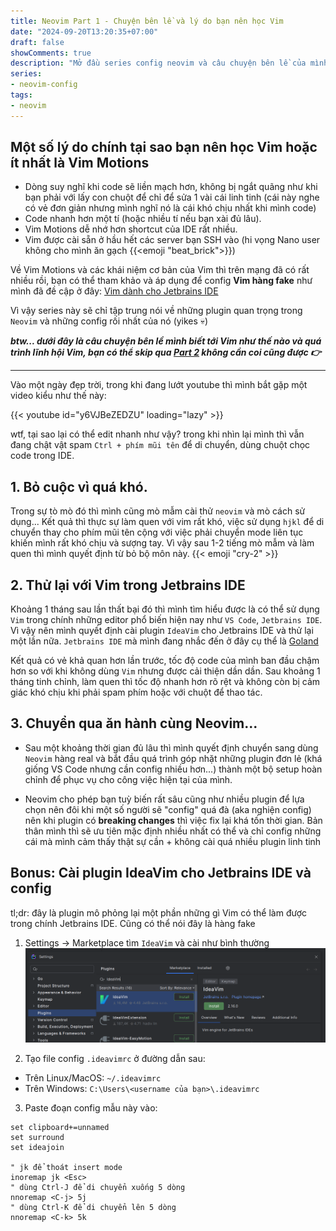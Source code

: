 ```yaml
---
title: Neovim Part 1 - Chuyện bên lề và lý do bạn nên học Vim
date: "2024-09-20T13:20:35+07:00"
draft: false
showComments: true
description: "Mở đầu series config neovim và câu chuyện bên lề của mình."
series:
- neovim-config
tags:
- neovim
---
```


## Một số lý do chính tại sao bạn nên học Vim hoặc ít nhất là Vim Motions

- Dòng suy nghĩ khi code sẽ liền mạch hơn, không bị ngắt quãng như khi bạn phải
  với lấy con chuột để chỉ để sửa 1 vài cái linh tinh (cái này nghe có vẻ đơn
  giản nhưng mình nghĩ nó là cái khó chịu nhất khi mình code)
- Code nhanh hơn một tí (hoặc nhiều tí nếu bạn xài đủ lâu).
- Vim Motions dễ nhớ hơn shortcut của IDE rất nhiều.
- Vim được cài sẵn ở hầu hết các server bạn SSH vào (hi vọng Nano user không 
cho mình ăn gạch {{<emoji "beat_brick">}})

Về Vim Motions và các khái niệm cơ bản của Vim thì trên mạng đã có rất nhiều
rồi, bạn có thể tham khảo và áp dụng để config **Vim hàng fake** như mình đã đề
cập ở đây:
[Vim dành cho Jetbrains IDE](#bonus-cài-plugin-ideavim-cho-jetbrains-ide-và-config)

Vì vậy series này sẽ chỉ tập trung nói về những plugin quan trọng trong 
`Neovim` và những config rối nhất của nó (yikes 💀)

***btw... dưới đây là câu chuyện bên lề mình biết tới Vim như thế nào và quá trình
lĩnh hội Vim, bạn có thể skip qua [Part 2](#TODO) không cần coi cũng được 👉***

---

Vào một ngày đẹp trời, trong khi đang lướt youtube thì mình bắt gặp một video
kiểu như thế này:  

{{< youtube id="y6VJBeZEDZU" loading="lazy" >}}

wtf, tại sao lại có thể edit nhanh như vậy? trong khi nhìn lại mình thì vẫn
đang chật vật spam `Ctrl + phím mũi tên` để di chuyển, dùng chuột chọc code
trong IDE.

## 1. Bỏ cuộc vì quá khó.

Trong sự tò mò đó thì mình cũng mò mẫm cài thử `neovim` và mò cách sử dụng...
Kết quả thì thực sự làm quen với vim rất khó, việc sử dụng `hjkl` để di chuyển
thay cho phím mũi tên cộng với việc phải chuyển mode liên tục khiến mình rất
khó chịu và sượng tay. Vì vậy sau 1-2 tiếng mò mẫm và làm quen thì mình quyết
định từ bỏ bộ môn này. {{< emoji "cry-2" >}}

## 2. Thử lại với Vim trong Jetbrains IDE

Khoảng 1 tháng sau lần thất bại đó thì mình tìm hiểu được là có thể sử dụng
`Vim` trong chính những editor phổ biến hiện nay như `VS Code`, `Jetbrains
IDE`. Vì vậy nên mình quyết định cài plugin `IdeaVim` cho Jetbrains IDE và thử
lại một lần nữa. `Jetbrains IDE` mà mình đang nhắc đến ở đây cụ thể là
[Goland](https://www.jetbrains.com/go/)

Kết quả có vẻ khả quan hơn lần trước, tốc độ code của mình ban đầu chậm hơn so
với khi không dùng `Vim` nhưng được cải thiện dần dần. Sau khoảng 1 tháng tinh
chỉnh, làm quen thì tốc độ nhanh hơn rõ rệt và không còn bị cảm giác khó chịu
khi phải spam phím hoặc với chuột để thao tác. 

## 3. Chuyển qua ăn hành cùng Neovim...

* Sau một khoảng thời gian đủ lâu thì mình quyết định chuyển sang dùng `Neovim`
  hàng real và bắt đầu quá trình góp nhặt những plugin đơn lẻ (khá giống VS
  Code nhưng cần config nhiều hơn...) thành một bộ setup hoàn chỉnh để phục vụ
  cho công việc hiện tại của mình.

* Neovim cho phép bạn tuỳ biến rất sâu cũng như nhiều plugin để lựa chọn nên
  đôi khi một số người sẽ "config" quá đà (aka nghiện config) nên khi
  plugin có **breaking changes** thì việc fix lại khá tốn thời gian. Bản thân
  mình thì sẽ ưu tiên mặc định nhiều nhất có thể và chỉ config những cái mà
  mình cảm thấy thật sự cần + không cài quá nhiều plugin linh tinh

## Bonus: Cài plugin IdeaVim cho Jetbrains IDE và config

tl;dr: đây là plugin mô phỏng lại một phần những gì Vim có thể làm được 
trong chính Jetbrains IDE. Cũng có thể nói đây là hàng fake

1. Settings -> Marketplace tìm `IdeaVim` và cài như bình thường 
![IdeaVim](ideavim-install.png)

2. Tạo file config `.ideavimrc` ở đường dẫn sau:
- Trên Linux/MacOS: `~/.ideavimrc`
- Trên Windows: `C:\Users\<username của bạn>\.ideavimrc`

3. Paste đoạn config mẫu này vào: 
```vim
set clipboard+=unnamed
set surround
set ideajoin

" jk để thoát insert mode
inoremap jk <Esc>
" dùng Ctrl-J để di chuyển xuống 5 dòng
nnoremap <C-j> 5j 
" dùng Ctrl-K để di chuyển lên 5 dòng
nnoremap <C-k> 5k
```


